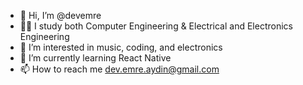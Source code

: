 - 👋 Hi, I’m @devemre
- 👨‍🎓 I study both Computer Engineering & Electrical and Electronics Engineering
- 👀 I’m interested in music, coding, and electronics
- 🌱 I’m currently learning React Native
- 📫 How to reach me dev.emre.aydin@gmail.com

<!---
devemre/devemre is a ✨ special ✨ repository because its `README.md` (this file) appears on your GitHub profile.
You can click the Preview link to take a look at your changes.
--->
